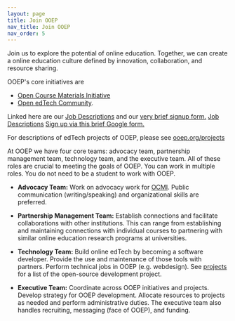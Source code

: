 ```yaml
---
layout: page
title: Join OOEP
nav_title: Join OOEP
nav_order: 5
---
```

Join us to explore the potential of online education. Together, we can create a online education culture defined by innovation, collaboration, and resource sharing. 

OOEP's core initiatives are
* [Open Course Materials Initiative](OCMI)
* [Open edTech Community](opencommunity).

Linked here are our [Job Descriptions](jobs) and our [very brief signup form.](signup)
[Job Descriptions](jobs)
[Sign up via this brief Google form.](signup)

For descriptions of edTech projects of OOEP, please see [ooep.org/projects](projects)

At OOEP we have four core teams: advocacy team, partnership management team, technology team, and the executive team. All of these roles are crucial to meeting the goals of OOEP. You can work in multiple roles. You do not need to be a student to work with OOEP. 

* **Advocacy Team:** Work on advocacy work for [OCMI](ocmi). Public communication (writing/speaking) and organizational skills are preferred. 

* **Partnership Management Team:** Establish connections and facilitate collaborations with other institutions. This can range from establishing and maintaining connections with individual courses to partnering with similar online education research programs at universities. 

* **Technology Team:** Build online edTech by becoming a software developer. Provide the use and maintenance of those tools with partners. Perform technical jobs in OOEP (e.g. webdesign). See [projects](projects) for a list of the open-source development project. 

* **Executive Team:** Coordinate across OOEP initiatives and projects. Develop strategy for OOEP development. Allocate resources to projects as needed and perform administrative duties. The executive team also handles recruiting, messaging (face of OOEP), and funding.


